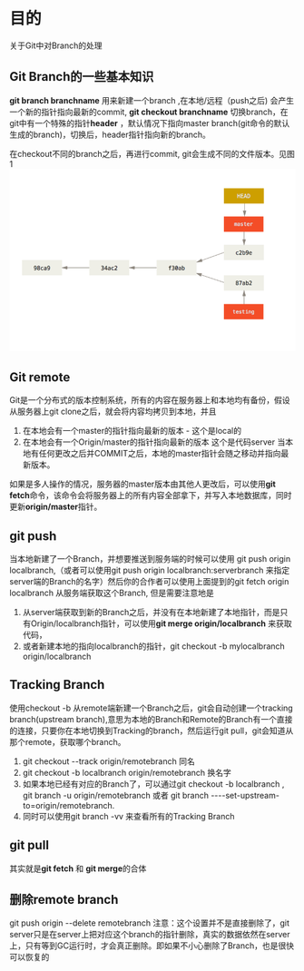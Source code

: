 # 目的
关于Git中对Branch的处理

## Git Branch的一些基本知识
**git branch branchname**  用来新建一个branch ,在本地/远程（push之后) 会产生一个新的指针指向最新的commit,
**git checkout branchname** 切换branch，在git中有一个特殊的指针**header** ，默认情况下指向master branch(git命令的默认生成的branch)，切换后，header指针指向新的branch。

在checkout不同的branch之后，再进行commit, git会生成不同的文件版本。见图1
![alt](./branch_introduction_1.png)



## Git remote
Git是一个分布式的版本控制系统，所有的内容在服务器上和本地均有备份，假设从服务器上git clone之后，就会将内容均拷贝到本地，并且
1. 在本地会有一个master的指针指向最新的版本  - 这个是local的
2. 在本地会有一个Origin/master的指针指向最新的版本  这个是代码server
当本地有任何更改之后并COMMIT之后，本地的master指针会随之移动并指向最新版本。

如果是多人操作的情况，服务器的master版本由其他人更改后，可以使用**git fetch**命令，该命令会将服务器上的所有内容全部拿下，并写入本地数据库，同时更新**origin/master**指针。

##  git push
当本地新建了一个Branch，并想要推送到服务端的时候可以使用 git push origin localbranch,（或者可以使用git push origin localbranch:serverbranch 来指定server端的Branch的名字）然后你的合作者可以使用上面提到的git fetch origin localbranch 从服务端获取这个Branch, 但是需要注意地是
1. 从server端获取到新的Branch之后，并没有在本地新建了本地指针，而是只有Origin/localbranch指针，可以使用**git merge origin/localbranch** 来获取代码，
2. 或者新建本地的指向localbranch的指针，git checkout -b mylocalbranch origin/localbranch

##  Tracking Branch
使用checkout -b 从remote端新建一个Branch之后，git会自动创建一个tracking branch(upstream branch),意思为本地的Branch和Remote的Branch有一个直接的连接，只要你在本地切换到Tracking的branch，然后运行git pull，git会知道从那个remote，获取哪个branch。 
1. git checkout --track origin/remotebranch    同名
2. git checkout -b localbranch origin/remotebranch   换名字
3. 如果本地已经有对应的Branch了，可以通过git checkout -b localbranch , git branch -u origin/remotebranch  或者 git branch ----set-upstream-to=origin/remotebranch. 
4. 同时可以使用git branch -vv 来查看所有的Tracking Branch

##  git pull
其实就是**git fetch** 和 **git merge**的合体

##  删除remote branch
git push origin --delete remotebranch
注意：这个设置并不是直接删除了，git server只是在server上把对应这个branch的指针删除，真实的数据依然在server上，只有等到GC运行时，才会真正删除。即如果不小心删除了Branch，也是很快可以恢复的